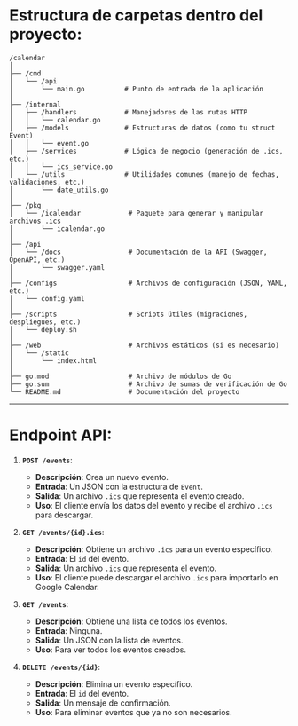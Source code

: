 # Estructura de carpetas dentro del proyecto:

```
/calendar
│
├── /cmd
│   └── /api
│       └── main.go          # Punto de entrada de la aplicación
│
├── /internal
│   ├── /handlers            # Manejadores de las rutas HTTP
│   │   └── calendar.go
│   ├── /models              # Estructuras de datos (como tu struct Event)
│   │   └── event.go
│   ├── /services            # Lógica de negocio (generación de .ics, etc.)
│   │   └── ics_service.go
│   └── /utils               # Utilidades comunes (manejo de fechas, validaciones, etc.)
│       └── date_utils.go
│
├── /pkg
│   └── /icalendar            # Paquete para generar y manipular archivos .ics
│       └── icalendar.go
│
├── /api
│   └── /docs                 # Documentación de la API (Swagger, OpenAPI, etc.)
│       └── swagger.yaml
│
├── /configs                  # Archivos de configuración (JSON, YAML, etc.)
│   └── config.yaml
│
├── /scripts                  # Scripts útiles (migraciones, despliegues, etc.)
│   └── deploy.sh
│
├── /web                      # Archivos estáticos (si es necesario)
│   └── /static
│       └── index.html
│
├── go.mod                    # Archivo de módulos de Go
├── go.sum                    # Archivo de sumas de verificación de Go
└── README.md                 # Documentación del proyecto
```

---

# Endpoint API:

1. **`POST /events`**:

   - **Descripción**: Crea un nuevo evento.
   - **Entrada**: Un JSON con la estructura de `Event`.
   - **Salida**: Un archivo `.ics` que representa el evento creado.
   - **Uso**: El cliente envía los datos del evento y recibe el archivo `.ics` para descargar.

2. **`GET /events/{id}.ics`**:

   - **Descripción**: Obtiene un archivo `.ics` para un evento específico.
   - **Entrada**: El `id` del evento.
   - **Salida**: Un archivo `.ics` que representa el evento.
   - **Uso**: El cliente puede descargar el archivo `.ics` para importarlo en Google Calendar.

3. **`GET /events`**:

   - **Descripción**: Obtiene una lista de todos los eventos.
   - **Entrada**: Ninguna.
   - **Salida**: Un JSON con la lista de eventos.
   - **Uso**: Para ver todos los eventos creados.

4. **`DELETE /events/{id}`**:
   - **Descripción**: Elimina un evento específico.
   - **Entrada**: El `id` del evento.
   - **Salida**: Un mensaje de confirmación.
   - **Uso**: Para eliminar eventos que ya no son necesarios.
